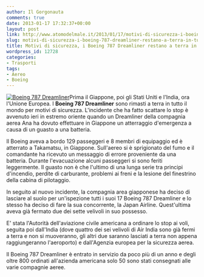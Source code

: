 ```yaml
---
author: Il Gorgonauta
comments: true
date: 2013-01-17 17:32:37+00:00
layout: post
link: http://www.atomodelmale.it/2013/01/17/motivi-di-sicurezza-i-boeing-787-dreamliner-restano-a-terra-in-tutto-il-mondo/
slug: motivi-di-sicurezza-i-boeing-787-dreamliner-restano-a-terra-in-tutto-il-mondo
title: Motivi di sicurezza, i Boeing 787 Dreamliner restano a terra in tutto il mondo
wordpress_id: 12728
categories:
- Trasporti
tags:
- Aereo
- Boeing
---
```


[![Boeing 787 Dreamliner](http://www.atomodelmale.it/wp-content/uploads/2013/01/Boeing-787-Dreamliner-300x225.jpg)](http://www.atomodelmale.it/2013/01/17/motivi-di-sicurezza-i-boeing-787-dreamliner-restano-a-terra-in-tutto-il-mondo/boeing-787-dreamliner/)Prima il Giappone, poi gli Stati Uniti e l'India, ora l'Unione Europea. I **Boeing 787 Dreamliner** sono rimasti a terra in tutto il mondo per motivi di sicurezza. L'incidente che ha fatto scattare lo stop è avvenuto ieri in estremo oriente quando un Dreamliner della compagnia aerea Ana ha dovuto effettuare in Giappone un atterraggio d'emergenza a causa di un guasto a una batteria.

Il Boeing aveva a bordo 129 passeggeri e 8 membri di equipaggio ed è atterrato a Takamatsu, in Giappone. Sull'aereo si è sprigionato del fumo e il comandante ha ricevuto un messaggio di errore proveniente da una batteria. Durante l'evacuazione alcuni passeggeri si sono feriti leggermente. Il guasto non è che l'ultimo di una lunga serie tra principi d'incendio, perdite di carburante, problemi ai freni e la lesione del finestrino della cabina di pilotaggio.

In seguito al nuovo incidente, la compagnia area giapponese ha deciso di lasciare al suolo per un'ispezione tutti i suoi 17 Boeing 787 Dreamliner e lo stesso ha deciso di fare la sua concorrente, la Japan Airline. Quest'ultima aveva già fermato due dei sette velivoli in suo possesso.


E' stata l'Autorità dell'aviazione civile americana a ordinare lo stop ai voli, seguita poi dall'India (dove quattro dei sei velivoli di Air India sono già fermi a terra e non si muoveranno, gli altri due saranno lasciati a terra non appena raggiungeranno l'aeroporto) e dall'Agenzia europea per la sicurezza aerea.

Il Boeing 787 Dreamliner è entrato in servizio da poco più di un anno e degli oltre 800 ordinati all'azienda americana solo 50 sono stati consegnati alle varie compagnie aeree.
